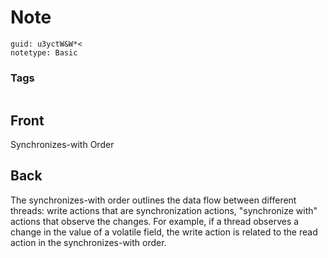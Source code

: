 # Note
```
guid: u3yctW&W*<
notetype: Basic
```

### Tags
```
```

## Front
Synchronizes-with Order

## Back
The synchronizes-with order outlines the data flow between different threads: write actions that are synchronization actions, "synchronize with" actions that observe the changes. For example, if a thread observes a change in the value of a volatile field, the write action is related to the read action in the synchronizes-with order.

